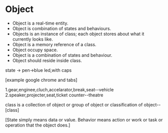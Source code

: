 # Object
* Object is a real-time entity.
* Object is combination of states and behaviours.
* Objects is an instance of class; each object stores about what it currently looks like. 
* Object is a memory reference of a class.
* Object occupy space.
* Object is a combination of states and behaviour.
* Object should reside inside class.


state -> pen->blue led,with caps

[example google chrome and tabs]

1.gear,enginee,cluch,accelarator,break,seat--vehicle
2.speaker,projecter,seat,ticket counter--theatre


class is a collection of object or group of object or classification of object--[class]


[State simply means data or value. Behavior means action or work or task or operation that the object does.]



